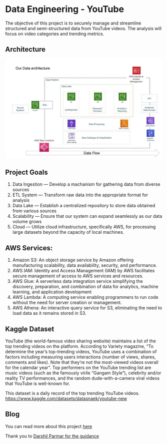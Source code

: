 # Data Engineering - YouTube
The objective of this project is to securely manage and streamline structured and semi-structured data from YouTube videos. The analysis will focus on video categories and trending metrics.

## Architecture
![Source: Darshil Parmar](https://github.com/GabrielBrionesL/de-aws-youtube/blob/main/architecture%20diagram.png)

## Project Goals
1. Data Ingestion — Develop a machanism for gathering data from diverse sources
2. ETL System — Transform raw data into the appropriate format for analysis
3. Data Lake — Establish a centralized repository to store data obtained from various sources
4. Scalability — Ensure that our system can expand seamlessly as our data volume grows
5. Cloud — Utilize cloud infrastructure, specifically AWS, for processing large datasets beyond the capacity of local machines.

## AWS Services:
1. Amazon S3: An object storage service by Amazon offering manufacturing scalability, data availability, security, and performance.
2. AWS IAM: Identity and Access Management (IAM) by AWS facilitates secure management of access to AWS services and resources.
3. AWS Glue: A serverless data integration service simplifying the discovery, preparation, and combination of data for analytics, machine learning, and application development
4. AWS Lambda: A computing service enabling programmers to run code without the need for server creation or management.
5. AWS Athena: An interactive query service for S3, eliminating the need to load data as it remains stored in S3.

## Kaggle Dataset
YouTube (the world-famous video sharing website) maintains a list of the top trending videos on the platform. According to Variety magazine, “To determine the year’s top-trending videos, YouTube uses a combination of factors including measuring users interactions (number of views, shares, comments and likes). Note that they’re not the most-viewed videos overall for the calendar year”. Top performers on the YouTube trending list are music videos (such as the famously virile “Gangam Style”), celebrity and/or reality TV performances, and the random dude-with-a-camera viral videos that YouTube is well-known for.

This dataset is a daily record of the top trending YouTube videos.
https://www.kaggle.com/datasets/datasnaek/youtube-new

## Blog
You can read more about this project [here](https://medium.com/@gabrielbrionesloria/building-a-scalable-data-engineering-pipeline-for-youtube-data-analysis-b2fd8adea318)

Thank you to [Darshil Parmar for the guidance](https://www.youtube.com/watch?v=yZKJFKu49Dk&list=PLBJe2dFI4sguF2nU6Z3Od7BX8eALZN3mU) 
